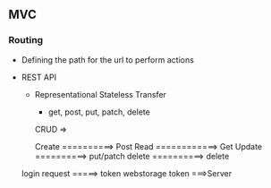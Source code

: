 ## MVC

### Routing

- Defining the path for the url to perform actions
- REST API

  - Representational Stateless Transfer

    - get, post, put, patch, delete

    CRUD =>

    Create ==========> Post
    Read ============> Get
    Update ==========> put/patch
    delete ==========> delete

  login request =====> token
  webstorage token ===>Server
